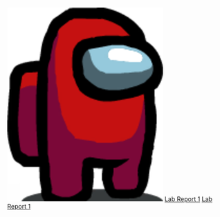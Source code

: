 ![Image](Images/Among-Us-Red-Crewmate.png)
[Lab Report 1](lab-report-1-week-2.html)
[Lab Report 1](https://clingunis.github.io/cse15l-lab-reports/index.html)